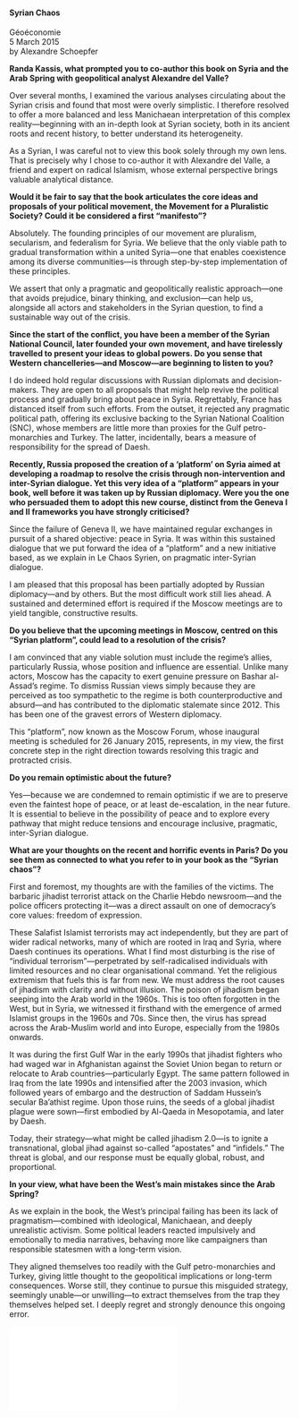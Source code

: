 <h4>Syrian Chaos</h4>

Géoéconomie  
5 March 2015  
by Alexandre Schoepfer  

<b>Randa Kassis, what prompted you to co-author this book on Syria and the Arab Spring with geopolitical analyst Alexandre del Valle?</b>

Over several months, I examined the various analyses circulating about the Syrian crisis and found that most were overly simplistic. I therefore resolved to offer a more balanced and less Manichaean interpretation of this complex reality—beginning with an in-depth look at Syrian society, both in its ancient roots and recent history, to better understand its heterogeneity.

As a Syrian, I was careful not to view this book solely through my own lens. That is precisely why I chose to co-author it with Alexandre del Valle, a friend and expert on radical Islamism, whose external perspective brings valuable analytical distance.

<b>Would it be fair to say that the book articulates the core ideas and proposals of your political movement, the Movement for a Pluralistic Society? Could it be considered a first “manifesto”?</b>

Absolutely. The founding principles of our movement are pluralism, secularism, and federalism for Syria. We believe that the only viable path to gradual transformation within a united Syria—one that enables coexistence among its diverse communities—is through step-by-step implementation of these principles.

We assert that only a pragmatic and geopolitically realistic approach—one that avoids prejudice, binary thinking, and exclusion—can help us, alongside all actors and stakeholders in the Syrian question, to find a sustainable way out of the crisis.

<b>Since the start of the conflict, you have been a member of the Syrian National Council, later founded your own movement, and have tirelessly travelled to present your ideas to global powers. Do you sense that Western chancelleries—and Moscow—are beginning to listen to you?</b>

I do indeed hold regular discussions with Russian diplomats and decision-makers. They are open to all proposals that might help revive the political process and gradually bring about peace in Syria. Regrettably, France has distanced itself from such efforts. From the outset, it rejected any pragmatic political path, offering its exclusive backing to the Syrian National Coalition (SNC), whose members are little more than proxies for the Gulf petro-monarchies and Turkey. The latter, incidentally, bears a measure of responsibility for the spread of Daesh.

<b>Recently, Russia proposed the creation of a ‘platform’ on Syria aimed at developing a roadmap to resolve the crisis through non-intervention and inter-Syrian dialogue. Yet this very idea of a “platform” appears in your book, well before it was taken up by Russian diplomacy. Were you the one who persuaded them to adopt this new course, distinct from the Geneva I and II frameworks you have strongly criticised?</b>

Since the failure of Geneva II, we have maintained regular exchanges in pursuit of a shared objective: peace in Syria. It was within this sustained dialogue that we put forward the idea of a “platform” and a new initiative based, as we explain in Le Chaos Syrien, on pragmatic inter-Syrian dialogue.

I am pleased that this proposal has been partially adopted by Russian diplomacy—and by others. But the most difficult work still lies ahead. A sustained and determined effort is required if the Moscow meetings are to yield tangible, constructive results.

<b>Do you believe that the upcoming meetings in Moscow, centred on this “Syrian platform”, could lead to a resolution of the crisis?</b>

I am convinced that any viable solution must include the regime’s allies, particularly Russia, whose position and influence are essential. Unlike many actors, Moscow has the capacity to exert genuine pressure on Bashar al-Assad’s regime. To dismiss Russian views simply because they are perceived as too sympathetic to the regime is both counterproductive and absurd—and has contributed to the diplomatic stalemate since 2012. This has been one of the gravest errors of Western diplomacy.

This “platform”, now known as the Moscow Forum, whose inaugural meeting is scheduled for 26 January 2015, represents, in my view, the first concrete step in the right direction towards resolving this tragic and protracted crisis.

<b>Do you remain optimistic about the future?</b>

Yes—because we are condemned to remain optimistic if we are to preserve even the faintest hope of peace, or at least de-escalation, in the near future. It is essential to believe in the possibility of peace and to explore every pathway that might reduce tensions and encourage inclusive, pragmatic, inter-Syrian dialogue.

<b>What are your thoughts on the recent and horrific events in Paris? Do you see them as connected to what you refer to in your book as the “Syrian chaos”?</b>

First and foremost, my thoughts are with the families of the victims. The barbaric jihadist terrorist attack on the Charlie Hebdo newsroom—and the police officers protecting it—was a direct assault on one of democracy’s core values: freedom of expression.

These Salafist Islamist terrorists may act independently, but they are part of wider radical networks, many of which are rooted in Iraq and Syria, where Daesh continues its operations. What I find most disturbing is the rise of “individual terrorism”—perpetrated by self-radicalised individuals with limited resources and no clear organisational command. Yet the religious extremism that fuels this is far from new. We must address the root causes of jihadism with clarity and without illusion. The poison of jihadism began seeping into the Arab world in the 1960s. This is too often forgotten in the West, but in Syria, we witnessed it firsthand with the emergence of armed Islamist groups in the 1960s and 70s. Since then, the virus has spread across the Arab-Muslim world and into Europe, especially from the 1980s onwards.

It was during the first Gulf War in the early 1990s that jihadist fighters who had waged war in Afghanistan against the Soviet Union began to return or relocate to Arab countries—particularly Egypt. The same pattern followed in Iraq from the late 1990s and intensified after the 2003 invasion, which followed years of embargo and the destruction of Saddam Hussein’s secular Ba’athist regime. Upon those ruins, the seeds of a global jihadist plague were sown—first embodied by Al-Qaeda in Mesopotamia, and later by Daesh.

Today, their strategy—what might be called jihadism 2.0—is to ignite a transnational, global jihad against so-called “apostates” and “infidels.” The threat is global, and our response must be equally global, robust, and proportional.

<b>In your view, what have been the West’s main mistakes since the Arab Spring?</b>

As we explain in the book, the West’s principal failing has been its lack of pragmatism—combined with ideological, Manichaean, and deeply unrealistic activism. Some political leaders reacted impulsively and emotionally to media narratives, behaving more like campaigners than responsible statesmen with a long-term vision.

They aligned themselves too readily with the Gulf petro-monarchies and Turkey, giving little thought to the geopolitical implications or long-term consequences. Worse still, they continue to pursue this misguided strategy, seemingly unable—or unwilling—to extract themselves from the trap they themselves helped set. I deeply regret and strongly denounce this ongoing error.

![](74-Ge%CC%81oe%CC%81conomie.pdf)
<p></p>
